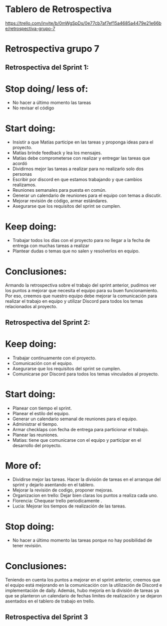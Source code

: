 # Tablero de Retrospectiva

https://trello.com/invite/b/0mWgSpDs/0e77cb7af7ef15a4685a4479e21e66be/retrospectiva-grupo-7

# Retrospectiva grupo 7

## Retrospectiva del Sprint 1:

# Stop doing/ less of:

- No hacer a último momento las tareas
- No revisar el código

# Start doing:

- Insistir a que Matías participe en las tareas y proponga ideas para el proyecto.
- Matías brinde feedback y lea los mensajes.
- Matías debe comprometerse con realizar y entregar las tareas que acordó
- Dividirnos mejor las tareas a realizar para no realizarlo solo dos personas
- Escribir por discord en que estamos trabajando y que cambios realizamos.
- Reuniones semanales para puesta en común.
- Generar un calendario de reuniones para el equipo con temas a discutir.
- Mejorar revisión de código, armar estándares.
- Asegurarse que los requisitos del sprint se cumplen.

# Keep doing:

- Trabajar todos los días con el proyecto para no llegar a la fecha de entrega con muchas tareas a realizar
- Plantear dudas o temas que no salen y resolverlos en equipo.

# Conclusiones:

Armando la retrospectiva sobre el trabajo del sprint anterior, pudimos ver los puntos a mejorar que necesita el equipo para su buen funcionamiento.
Por eso, creemos que nuestro equipo debe mejorar la comunicación para realizar el trabajo en equipo y utilizar Discord para todos los temas relacionados al proyecto.

## Retrospectiva del Sprint 2:

# Keep doing:

- Trabajar continuamente con el proyecto.
- Comunicación con el equipo.
- Asegurarse que los requisitos del sprint se cumplen.
- Comunicarse por Discord para todos los temas vinculados al proyecto.

# Start doing:

- Planear con tiempo el sprint.
- Planear el estilo del equipo.
- Generar un calendario semanal de reuniones para el equipo.
- Administrar el tiempo.
- Armar checklaps con fecha de entrega para particionar el trabajo.
- Planear las reuniones.
- Matias: tiene que comunicarse con el equipo y participar en el desarrollo del proyecto.

# More of:

- Dividirse mejor las tareas. Hacer la división de tareas en el arranque del sprint y dejarlo asentando en el tablero.
- Mejorar la revisión de codigo, proponer mejoras.
- Organizacion en trello: Dejar bien claras los puntos a realiza cada uno.
- Florencia: Chequear trello periodicamente .
- Lucia: Mejorar los tiempos de realización de las tareas.

# Stop doing:

- No hacer a último momento las tareas porque no hay posibilidad de tener revisión.

# Conclusiones:

Teniendo en cuenta los puntos a mejorar en el sprint anterior, creemos que el equipo está mejorando en la comunicación con la utilización de Discord e implementación de daily. Además, hubo mejoría en la división de tareas ya que se planteron un calendario de fechas limites de realización y se dejaron asentados en el tablero de trabajo en trello.

## Retrospectiva del Sprint 3
